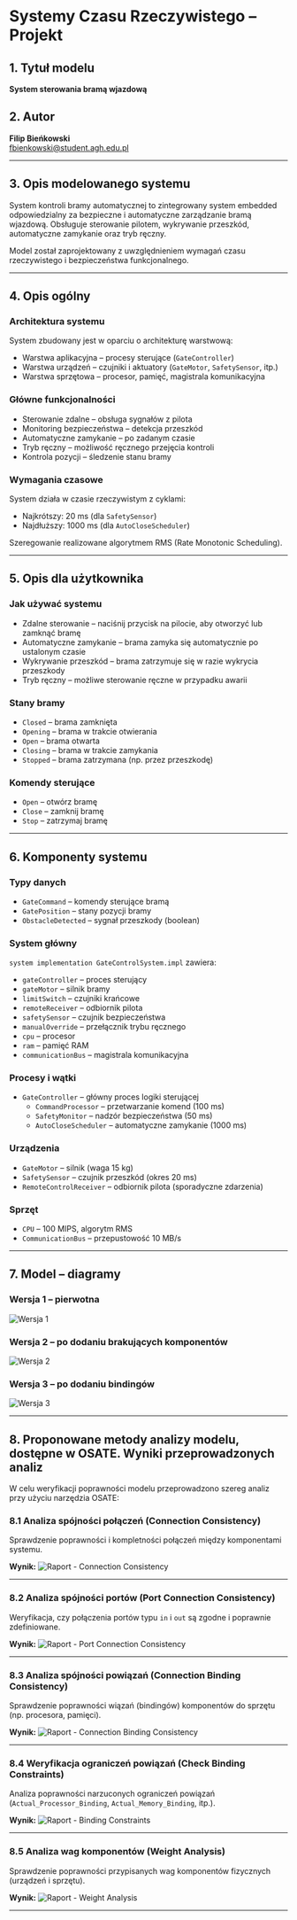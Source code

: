 # Systemy Czasu Rzeczywistego – Projekt

## 1. Tytuł modelu
**System sterowania bramą wjazdową**

## 2. Autor
**Filip Bieńkowski**  
fbienkowski@student.agh.edu.pl

---

## 3. Opis modelowanego systemu

System kontroli bramy automatycznej to zintegrowany system embedded odpowiedzialny za bezpieczne i automatyczne zarządzanie bramą wjazdową. Obsługuje sterowanie pilotem, wykrywanie przeszkód, automatyczne zamykanie oraz tryb ręczny.

Model został zaprojektowany z uwzględnieniem wymagań czasu rzeczywistego i bezpieczeństwa funkcjonalnego.

---

## 4. Opis ogólny

### Architektura systemu

System zbudowany jest w oparciu o architekturę warstwową:

- Warstwa aplikacyjna – procesy sterujące (`GateController`)
- Warstwa urządzeń – czujniki i aktuatory (`GateMotor`, `SafetySensor`, itp.)
- Warstwa sprzętowa – procesor, pamięć, magistrala komunikacyjna

### Główne funkcjonalności

- Sterowanie zdalne – obsługa sygnałów z pilota
- Monitoring bezpieczeństwa – detekcja przeszkód
- Automatyczne zamykanie – po zadanym czasie
- Tryb ręczny – możliwość ręcznego przejęcia kontroli
- Kontrola pozycji – śledzenie stanu bramy

### Wymagania czasowe

System działa w czasie rzeczywistym z cyklami:

- Najkrótszy: 20 ms (dla `SafetySensor`)
- Najdłuższy: 1000 ms (dla `AutoCloseScheduler`)

Szeregowanie realizowane algorytmem RMS (Rate Monotonic Scheduling).

---

## 5. Opis dla użytkownika

### Jak używać systemu

- Zdalne sterowanie – naciśnij przycisk na pilocie, aby otworzyć lub zamknąć bramę
- Automatyczne zamykanie – brama zamyka się automatycznie po ustalonym czasie
- Wykrywanie przeszkód – brama zatrzymuje się w razie wykrycia przeszkody
- Tryb ręczny – możliwe sterowanie ręczne w przypadku awarii

### Stany bramy

- `Closed` – brama zamknięta
- `Opening` – brama w trakcie otwierania
- `Open` – brama otwarta
- `Closing` – brama w trakcie zamykania
- `Stopped` – brama zatrzymana (np. przez przeszkodę)

### Komendy sterujące

- `Open` – otwórz bramę
- `Close` – zamknij bramę
- `Stop` – zatrzymaj bramę

---

## 6. Komponenty systemu

### Typy danych

- `GateCommand` – komendy sterujące bramą
- `GatePosition` – stany pozycji bramy
- `ObstacleDetected` – sygnał przeszkody (boolean)

### System główny

`system implementation GateControlSystem.impl` zawiera:

- `gateController` – proces sterujący
- `gateMotor` – silnik bramy
- `limitSwitch` – czujniki krańcowe
- `remoteReceiver` – odbiornik pilota
- `safetySensor` – czujnik bezpieczeństwa
- `manualOverride` – przełącznik trybu ręcznego
- `cpu` – procesor
- `ram` – pamięć RAM
- `communicationBus` – magistrala komunikacyjna

### Procesy i wątki

- `GateController` – główny proces logiki sterującej
  - `CommandProcessor` – przetwarzanie komend (100 ms)
  - `SafetyMonitor` – nadzór bezpieczeństwa (50 ms)
  - `AutoCloseScheduler` – automatyczne zamykanie (1000 ms)

### Urządzenia

- `GateMotor` – silnik (waga 15 kg)
- `SafetySensor` – czujnik przeszkód (okres 20 ms)
- `RemoteControlReceiver` – odbiornik pilota (sporadyczne zdarzenia)

### Sprzęt

- `CPU` – 100 MIPS, algorytm RMS
- `CommunicationBus` – przepustowość 10 MB/s

---

## 7. Model – diagramy

### Wersja 1 – pierwotna

![Wersja 1](diagrams/wersja1.png)

### Wersja 2 – po dodaniu brakujących komponentów

![Wersja 2](diagrams/wersja2.png)

### Wersja 3 – po dodaniu bindingów

![Wersja 3](diagrams/wersja3.png)

---
## 8. Proponowane metody analizy modelu, dostępne w OSATE. Wyniki przeprowadzonych analiz

W celu weryfikacji poprawności modelu przeprowadzono szereg analiz przy użyciu narzędzia OSATE:

### 8.1 Analiza spójności połączeń (Connection Consistency)

Sprawdzenie poprawności i kompletności połączeń między komponentami systemu.

**Wynik:**
![Raport - Connection Consistency](raports/raport3.png)

---

### 8.2 Analiza spójności portów (Port Connection Consistency)

Weryfikacja, czy połączenia portów typu `in` i `out` są zgodne i poprawnie zdefiniowane.

**Wynik:**
![Raport - Port Connection Consistency](raports/raport2.png)

---

### 8.3 Analiza spójności powiązań (Connection Binding Consistency)

Sprawdzenie poprawności wiązań (bindingów) komponentów do sprzętu (np. procesora, pamięci).

**Wynik:**
![Raport - Connection Binding Consistency](raports/raport1.png)

---

### 8.4 Weryfikacja ograniczeń powiązań (Check Binding Constraints)

Analiza poprawności narzuconych ograniczeń powiązań (`Actual_Processor_Binding`, `Actual_Memory_Binding`, itp.).

**Wynik:**
![Raport - Binding Constraints](raports/raport4.png)

---

### 8.5 Analiza wag komponentów (Weight Analysis)

Sprawdzenie poprawności przypisanych wag komponentów fizycznych (urządzeń i sprzętu).

**Wynik:**
![Raport - Weight Analysis](raports/raport5.png)

---

